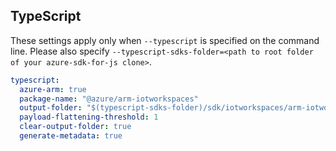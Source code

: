 ## TypeScript

These settings apply only when `--typescript` is specified on the command line.
Please also specify `--typescript-sdks-folder=<path to root folder of your azure-sdk-for-js clone>`.

``` yaml $(typescript)
typescript:
  azure-arm: true
  package-name: "@azure/arm-iotworkspaces"
  output-folder: "$(typescript-sdks-folder)/sdk/iotworkspaces/arm-iotworkspaces"
  payload-flattening-threshold: 1
  clear-output-folder: true
  generate-metadata: true
```
